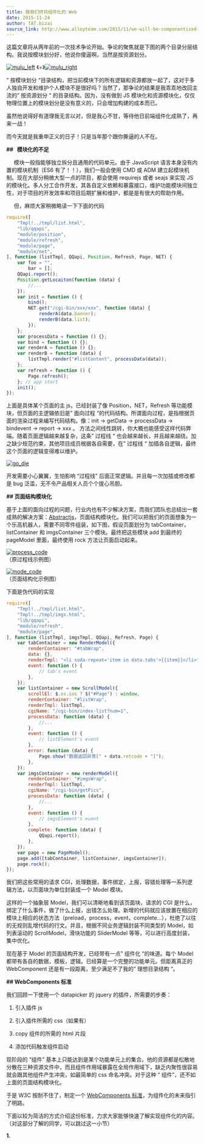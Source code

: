 ```yaml
---
title: 致我们终将组件化的 Web
date: 2015-11-24
author: TAT.bizai
source_link: http://www.alloyteam.com/2015/11/we-will-be-componentized-web-long-text/
---
```


<!-- {% raw %} - for jekyll -->

这篇文章将从两年前的一次技术争论开始。争论的聚焦就是下图的两个目录分层结构。我说按模块划分好，他说你傻逼啊，当然是按资源划分。

[![mulu_left](http://www.alloyteam.com/wp-content/uploads/2015/11/mulu_left.png)](http://www.alloyteam.com/wp-content/uploads/2015/11/mulu_left.png) 《=》[![mulu_right](http://www.alloyteam.com/wp-content/uploads/2015/11/mulu_right.png)](http://www.alloyteam.com/wp-content/uploads/2015/11/mulu_right.png)

” 按模块划分 “目录结构，把当前模块下的所有逻辑和资源都放一起了，这对于多人独自开发和维护个人模块不是很好吗？当然了，那争论的结果是我乖乖地改回主流的” 按资源划分 “ 的目录结构。因为，没有做到 JS 模块化和资源模块化，仅仅物理位置上的模块划分是没有意义的，只会增加构建的成本而已。

虽然他说得好有道理我无言以对，但是我心不甘，等待他日前端组件化成熟了，再来一战！

而今天就是我重申正义的日子！只是当年那个跟你撕逼的人不在。

**##   模块化的不足**

     模块一般指能够独立拆分且通用的代码单元。由于 JavaScript 语言本身没有内置的模块机制（ES6 有了！！），我们一般会使用 CMD 或 ADM 建立起模块机制。现在大部分稍微大型一点的项目，都会使用 requirejs 或者 seajs 来实现 JS 的模块化。多人分工合作开发，其各自定义依赖和暴露接口，维护功能模块间独立性，对于项目的开发效率和项目后期扩展和维护，都是是有很大的帮助作用。

     但，麻烦大家稍微略读一下下面的代码

```javascript
require([
    "Tmpl!../tmpl/list.html",
    "lib/qqapi",
    "module/position",
    "module/refresh",
    "module/page",
    "module/net",
], function (listTmpl, QQapi, Position, Refresh, Page, NET) {
    var foo = "",
        bar = [];
    QQapi.report();
    Position.getLocaiton(function (data) {
        //...
    });
    var init = function () {
        bind();
        NET.get("/cgi-bin/xxx/xxx", function (data) {
            renderA(data.banner);
            renderB(data.list);
        });
    };
    var processData = function () {};
    var bind = function () {};
    var renderA = function () {};
    var renderB = function (data) {
        listTmpl.render("#listContent", processData(data));
    };
    var refresh = function () {
        Page.refresh();
    }; // app start
    init();
});
```

上面是具体某个页面的主 js，已经封装了像 Position，NET，Refresh 等功能模块，但页面的主逻辑依旧是” 面向过程 “的代码结构。所谓面向过程，是指根据页面的渲染过程来编写代码结构。像：init -> getData -> processData -> bindevent -> report -> xxx 。 方法之间线性跳转，你大概也能感受这样代码弊端。随着页面逻辑越来越复杂，这条” 过程线 “ 也会越来越长，并且越来越绕。加之缺少规范约束，其他项目成员根据各自需要，在” 过程线 “ 加插各自逻辑，最终这个页面的逻辑变得难以维护。

[![go_die](http://www.alloyteam.com/wp-content/uploads/2015/11/go_die.png)](http://www.alloyteam.com/wp-content/uploads/2015/11/go_die.png)

开发需要小心翼翼，生怕影响 “过程线” 后面正常逻辑。并且每一次加插或修改都是 bug 泛滥，无不令产品相关人员个个提心吊胆。

**## 页面结构模块化**

基于上面的面向过程的问题，行业内也有不少解决方案，而我们团队也总结出一套成熟的解决方案：[Abstractjs](http://www.dorsywang.com/Abstract.js/#doc)，页面结构模块化。我们可以把我们的页面想象为一个乐高机器人，需要不同零件组装，如下图，假设页面划分为 tabContainer，listContainer 和 imgsContainer 三个模块。最终把这些模块 add 到最终的 pageModel 里面，最终使用 rock 方法让页面启动起来。

[![process_code](http://www.alloyteam.com/wp-content/uploads/2015/11/process_code.png)](http://www.alloyteam.com/wp-content/uploads/2015/11/process_code.png)  
（原过程线示例图）

[![mode_code](http://www.alloyteam.com/wp-content/uploads/2015/11/mode_code.png)](http://www.alloyteam.com/wp-content/uploads/2015/11/mode_code.png)  
（页面结构化示例图）

下面是伪代码的实现

```javascript
require([
    "Tmpl!../tmpl/list.html",
    "Tmpl!../tmpl/imgs.html",
    "lib/qqapi",
    "module/refresh",
    "module/page",
], function (listTmpl, imgsTmpl, QQapi, Refresh, Page) {
    var tabContainer = new RenderModel({
        renderContainer: "#tabWrap",
        data: {},
        renderTmpl: "<li soda-repeat='item in data.tabs'>{{item}}</li>",
        event: function () {
            // tab's event
        },
    });
    var listContainer = new ScrollModel({
        scrollEl: $.os.ios ? $("#Page") : window,
        renderContainer: "#listWrap",
        renderTmpl: listTmpl,
        cgiName: "/cgi-bin/index-list?num=1",
        processData: function (data) {
            //...
        },
        event: function () {
            // listElement's event
        },
        error: function (data) {
            Page.show("数据返回异常[" + data.retcode + "]");
        },
    });
    var imgsContainer = new renderModel({
        renderContainer: "#imgsWrap",
        renderTmpl: listTmpl,
        cgiName: "/cgi-bin/getPics",
        processData: function (data) {
            //...
        },
        event: function () {
            // imgsElement's event
        },
        complete: function (data) {
            QQapi.report();
        },
    });
    var page = new PageModel();
    page.add([tabContainer, listContainer, imgsContainer]);
    page.rock();
});
```

我们把这些常用的请求 CGI，处理数据，事件绑定，上报，容错处理等一系列逻辑方法，以页面块为单位封装成一个 Model 模块。

这样的一个抽象层 Model，我们可以清晰地看到该页面块，请求的 CGI 是什么，绑定了什么事件，做了什么上报，出错怎么处理。新增的代码就应该放置在相应的模块上相应的状态方法（preload，process，event，complete...），杜绝了以往的无规则乱增代码的行文。并且，根据不同业务逻辑封装不同类型的 Model，如列表滚动的 ScrollModel，滑块功能的 SliderModel 等等，可以进行高度封装，集中优化。

现在基于 Model 的页面结构开发，已经带有一点” 组件化 “的味道。每个 Model 都带有各自的数据，模板，逻辑。已经算是一个完整的功能单元。但距离真正的 WebComponent 还是有一段距离，至少满足不了我的” 理想目录结构 “。

**## WebComponents 标准**

我们回顾一下使用一个 datapicker 的 jquery 的插件，所需要的步奏：

1. 引入插件 js

2. 引入插件所需的 css（如果有）

3. copy 组件的所需的 html 片段

4. 添加代码触发组件启动

现阶段的 “组件” 基本上只能达到是某个功能单元上的集合。他的资源都是松散地分散在三种资源文件中，而且组件作用域暴露在全局作用域下，缺乏内聚性很容易就会跟其他组件产生冲突，如最简单的 css 命名冲突。对于这种 “ 组件”，还不如上面的页面结构模块化。

于是 W3C 按耐不住了，制定一个 [WebComponents 标准](http://w3c.github.io/webcomponents/explainer/)，为组件化的未来指引了明路。

下面以较为简洁的方式介绍这份标准，力求大家能够快速了解实现组件化的内容。（对这部分了解的同学，可以跳过这一小节）

**1. <template> 模板能力**

模板这东西大家最熟悉不过了，前些年见的较多的模板性能大战 artTemplate，juicer，tmpl，underscoretemplate 等等。而现在又有 [mustachejs](https://github.com/janl/mustache.js/) 无逻辑模板引擎等新入选手。可是大家有没有想过，这么基础的能力，原生 HTML5 是不支持的（T_T）。

而今天 WebComponent 将要提供原生的模板能力

```html
<template id="datapcikerTmpl">
    <div>我是原生的模板</div>
</template>;
```

template 标签内定义了 datapcikerTmpl 的模板，需要使用的时候就要 `innerHTML= document.querySelector('#datapcikerTmpl').content`；可以看出这个原生的模板够原始，模板占位符等功能都没有，对于动态数据渲染模板只能自力更新。

**2. ShadowDom 封装组件独立的内部结构**

ShadowDom 可以理解为一份有独立作用域的 html 片段。这些 html 片段的 CSS 环境和主文档隔离的，各自保持内部的独立性。也正是 ShadowDom 的独立特性，使得组件化成为了可能。

```javascript
var wrap = document.querySelector("#wrap");
var shadow = wrap.createShadowRoot();
shadow.innerHTML = "<p>you can not see me </p>";
```

在具体 dom 节点上使用 createShadowRoot 方法即可生成其 ShadowDom。就像在整份 Html 的屋子里面，新建了一个 shadow 的房间。房间外的人都不知道房间内有什么，保持 shadowDom 的独立性。

**3. 自定义原生标签**

初次接触 [Angularjs](https://angularjs.org/) 的 directive 指令功能，设定好组件的逻辑后，一个<Datepicker /> 就能引入整个组件。如此狂炫酷炸碉堡天的功能，实在令人拍手称快，跃地三尺。

```javascript
var tmpl = document.querySelector("#datapickerTmpl");
var datapickerProto = Object.create(HTMLElement.prototype);
// 设置把我们模板内容我们的shadowDom
datapickerProto.createdCallback = function () {
    var root = this.createShadowRoot();
    root.appendChild(document.importNode(tmpl.content, true));
};
var datapicker = docuemnt.registerElement("datapicker", {
    prototype: datapickerProto,
});
```

Object.create 方式继承 HTMLElement.prototype，得到一个新的 prototype。当解析器发现我们在文档中标记它将检查是否一个名为 createdCallback 的方法。如果找到这个方法它将立即运行它，所以我们把克隆模板的内容来创建的 ShadowDom。

最后，registerElement 的方法传递我们的 prototype 来注册自定义标签。

上面的代码开始略显复杂了，把前面两个能力 “模板”“shadowDom” 结合，形成组件的内部逻辑。最后通过 registerElement 的方式注册组件。之后可以愉快地<datapicker></datapicker> 的使用。

**4. imports 解决组件间的依赖**

```html
<link rel="import" href="datapciker.html">
```

这个类 php 最常用的 html 导入功能，HTML 原生也能支持了。

WebComponents 标准内容大概到这里，是的，我这里没有什么 Demo，也没有实践经验分享。由于 webComponents 新特性，基本上除了高版本的 Chrome 支持外，其他浏览器的支持度甚少。虽然有 polymer 帮忙推动 webcompoents 的库存在，但是 polymer 自身的要求版本也是非常高（IE10+）。所以今天的主角并不是他。

我们简单来回顾一下 WebCompoents 的四部分功能：

1 .<template> 定义组件的 HTML 模板能力

2. Shadow Dom 封装组件的内部结构，并且保持其独立性

3. Custom Element 对外提供组件的标签，实现自定义标签

4. import 解决组件结合和依赖加载

**## 组件化实践方案**

官方的标准看完了，我们思考一下。一份真正成熟可靠的组件化方案，需要具备的能力。

“资源高内聚”—— 组件资源内部高内聚，组件资源由自身加载控制

“作用域独立”—— 内部结构密封，不与全局或其他组件产生影响 

“自定义标签”—— 定义组件的使用方式

“可相互组合”—— 组件正在强大的地方，组件间组装整合

“接口规范化”—— 组件接口有统一规范，或者是生命周期的管理

个人认为，模板能力是基础能力，跟是否组件化没有强联系，所以没有提出一个大点。

既然是实践，现阶段 WebComponent 的支持度还不成熟，不能作为方案的手段。而另外一套以高性能虚拟 Dom 为切入点的组件框架 React，在 facebook 的造势下，社区得到了大力发展。另外一名主角 Webpack，负责解决组件资源内聚，同时跟 React 极度切合形成互补。

所以**[【Webpack】](http://webpack.github.io/)+[【React】](https://facebook.github.io/react/)**将会是这套方案的核心技术。

不知道你现在是 “又是 react+webpack” 感到失望[![f1086af848f17c8c033f4847c16c339c](http://www.alloyteam.com/wp-content/uploads/2015/11/f1086af848f17c8c033f4847c16c339c.jpg)](http://www.alloyteam.com/wp-content/uploads/2015/11/f1086af848f17c8c033f4847c16c339c.jpg)，还是 “太好了是 react+webpack” 不用再学一次新框架的高兴[![dd57e48b489e172cb8bd1a7eb08311c1](http://www.alloyteam.com/wp-content/uploads/2015/11/dd57e48b489e172cb8bd1a7eb08311c1.jpg)](http://www.alloyteam.com/wp-content/uploads/2015/11/dd57e48b489e172cb8bd1a7eb08311c1.jpg)。无论如何下面的内容不会让你失望的。

**### 一，组件生命周期**

[![comp](http://www.alloyteam.com/wp-content/uploads/2015/11/comp.png)](http://www.alloyteam.com/wp-content/uploads/2015/11/comp.png)

React 天生就是强制性组件化的，所以可以从根本性上解决面向过程代码所带来的麻烦。React 组件自身有生命周期方法，能够满足 “接口规范化” 能力点。并且跟 “ 页面结构模块化” 的所封装抽离的几个方法能一一对应。另外 react 的 jsx 自带模板功能，把 html 页面片直接写在 render 方法内，组件内聚性更加紧密。

由于 React 编写的 JSX 是会先生成虚拟 Dom 的，需要时机才真正插入到 Dom 树。使用 React 必须要清楚组件的生命周期，其生命周期三个状态：

`Mount`： 插入 Dom

`Update`： 更新 Dom

`Unmount`： 拔出 Dom

mount 这单词翻译增加，嵌入等。我倒是建议 “插入” 更好理解。插入！拔出！插入！拔出！默念三次，懂了没？别少看黄段子的力量，

[![smile](http://www.alloyteam.com/wp-content/uploads/2015/11/smile1.gif)](http://www.alloyteam.com/wp-content/uploads/2015/11/smile1.gif)

组件状态就是： 插入 -> 更新 -> 拔出。 

然后每个组件状态会有两种处理函数，一前一后，will 函数和 did 函数。

`componentWillMount()`   准备插入前

`componentDidlMount()`   插入后

`componentWillUpdate()` 准备更新前

`componentDidUpdate()`   更新后

`componentWillUnmount()` 准备拔出前

因为拔出后基本都是贤者形态（我说的是组件），所以没有 DidUnmount 这个方法。

另外 React 另外一个核心：数据模型 props 和 state，对应着也有自个状态方法

`getInitialState()`     获取初始化 state。

`getDefaultProps()` 获取默认 props。对于那些没有父组件传递的 props，通过该方法设置默认的 props

`componentWillReceiveProps()`   已插入的组件收到新的 props 时调用

还有一个特殊状态的处理函数，用于优化处理

`shouldComponentUpdate()`：判断组件是否需要 update 调用

加上最重要的 render 方法，React 自身带的方法刚刚好 10 个。对于初学者来说是比较难以消化。但其实 `getInitialState`，`componentDidMount`，`render` 三个状态方法都能完成大部分组件，不必望而却步。

回到组件化的主题。

一个页面结构模块化的组件，能独立封装整个组件的过程线

[![func_line](http://www.alloyteam.com/wp-content/uploads/2015/11/func_line.png)](http://www.alloyteam.com/wp-content/uploads/2015/11/func_line.png)

我们换算成 React 生命周期方法：

[![line_comp](http://www.alloyteam.com/wp-content/uploads/2015/11/line_comp.jpg)](http://www.alloyteam.com/wp-content/uploads/2015/11/line_comp.jpg)

组件的状态方法流中，有两点需要特殊说明：

**1，二次渲染：**

由于 React 的虚拟 Dom 特性，组件的 render 函数不需自己触发，根据 props 和 state 的改变自个通过差异算法，得出最优的渲染。

请求 CGI 一般都是异步，所以必定带来二次渲染。只是空数据渲染的时候，有可能会被 React 优化掉。当数据回来，通过 setState，触发二次 render

**2，componentWiillMount 与 componentDidMount 的差别**

和大多数 React 的教程文章不一样，ajax 请求我建议在 WillMount 的方法内执行，而不是组件初始化成功之后的 DidMount。这样能在 “空数据渲染” 阶段之前请求数据，尽早地减少二次渲染的时间。

`willMount` 只会执行一次，非常适合做 init 的事情。

`didMount` 也只会执行一次，并且这时候真实的 Dom 已经形成，非常适合事件绑定和 complete 类的逻辑。

**### 二，JSX 很丑，但是组件内聚的关键！**

WebComponents 的标准之一，需要模板能力。本是以为是我们熟悉的模板能力，但 React 中的 JSX 这样的怪胎还是令人议论纷纷。React 还没有火起来的时候，大家就已经在微博上狠狠地吐槽了 “JSX 写的代码这 TM 的丑”。这其实只是 Demo 阶段 JSX，等到实战的大型项目中的 JSX，包含多状态多数据多事件的时候，你会发现.............JSX 写的代码还是很丑。

[![jsx_bad](http://www.alloyteam.com/wp-content/uploads/2015/11/jsx_bad.png)](http://www.alloyteam.com/wp-content/uploads/2015/11/jsx_bad.png)  
（即使用 sublime-babel 等插件高亮，逻辑和渲染耦合一起，阅读性还是略差）

为什么我们会觉得丑？因为我们早已经对 “视图 - 样式 - 逻辑” 分离的做法潜移默化。

基于维护性和可读性，甚至性能，我们都不建议直接在 Dom 上面绑定事件或者直接写 style 属性。我们会在 JS 写事件代理，在 CSS 上写上 classname，html 上的就是清晰的 Dom 结构。我们很好地维护着 MVC 的设计模式，一切安好。直到 JSX 把他们都糅合在一起，所守护的技术栈受到侵略，难免有所抵制。

但是从组件化的目的来看，这种高内聚的做法未尝不可。

下面的代码，之前的 “逻辑视图分离” 模式，我们需要去找相应的 js 文件，相应的 event 函数体内，找到 td-info 的 class 所绑定的事件。

对比起 JSX 的高度内聚，所有事件逻辑就是在本身 jsx 文件内，绑定的就是自身的 showInfo 方法。组件化的特性能立马体现出来。

```javascript
<p className="td-info" onClick={this.showInfo}>
    {obj.info}
</p>;
```

（注意：虽然写法上我们好像是 HTML 的内联事件处理器，但是在 React 底层并没有实际赋值类似 onClick 属性，内层还是使用类似事件代理的方式，高效地维护着事件处理器）

再来看一段 style 的 jsx。其实 jsx 没有对样式有硬性规定，我们完全可遵循之前的定义 class 的逻辑。任何一段样式都应该用 class 来定义。在 jsx 你也完全可以这样做。但是出于组件的独立性，我建议一些只有 “一次性” 的样式直接使用 style 赋值更好。减少冗余的 class。

```javascript
<div className="list" style={{ background: "#ddd" }}>
       {list_html}
</div>;
```

或许 JSX 内部有负责繁琐的逻辑样式，可 JSX 的自定义标签能力，组件的黑盒性立马能体验出来，是不是瞬间美好了很多。

```c
render: function(){
    return (
      <div>
         <Menus bannerNums={this.state.list.length}></Menus>
         <TableList data={this.state.list}></TableList>
      </div>
   );
}
```

虽然 JSX 本质上是为了虚拟 Dom 而准备的，但这种逻辑和视图高度合一对于组件化未尝不是一件好事。

学习完 React 这个组件化框架后，看看组件化能力点的完成情况

“资源高内聚”——（33%） html 与 js 内聚

“作用域独立”——（50%） js 的作用域独立

“自定义标签”——（100%）jsx

“可相互组合”——（50%）  可组合，但缺乏有效的加载方式

“接口规范化”——（100%）组件生命周期方法

**### Webpack 资源组件化**

对于组件化的资源独立性，一般的模块加载工具和构建流程视乎变得吃力。组件化的构建工程化，不再是之前我们常见的，css 合二，js 合三，而是体验在组件间的依赖于加载关系。webpack 正好符合需求点，一方面填补组件化能力点，另一方帮助我们完善组件化的整体构建环境。

首先要申明一点是，webpack 是一个模块加载打包工具，用于管理你的模块资源依赖打包问题。这跟我们熟悉的 requirejs 模块加载工具，和 grunt/gulp 构建工具的概念，多多少少有些出入又有些雷同。

[![webpack](http://www.alloyteam.com/wp-content/uploads/2015/11/webpack.jpg)](http://www.alloyteam.com/wp-content/uploads/2015/11/webpack.jpg)

首先 webpak 对于 CommonJS 与 AMD 同时支持，满足我们模块 / 组件的加载方式。

```javascript
require("module");
require("../file.js");
exports.doStuff = function () {};
module.exports = someValue;
```

```javascript
define("mymodule", ["dep1", "dep2"], function (d1, d2) {
    return someExportedValue;
});
```

当然最强大的，最突出的，当然是模块打包功能。这正是这一功能，补充了组件化资源依赖，以及整体工程化的能力

根据 webpack 的设计理念，所有资源都是 “模块”，webpack 内部实现了一套资源加载机制，可以把想 css，图片等资源等有依赖关系的 “ 模块” 加载。这跟我们使用 requirejs 这种仅仅处理 js 大大不同。而这套加载机制，通过一个个 loader 来实现。

```javascript
// webpack.config.js
module.exports = {
    entry: {
    	entry: './index.jsx',
    },
    output: {
        path: __dirname,
        filename: '[name].min.js'
    }，
    module: {
        loaders: [
            {test: /\.css$/, loader: 'style!css' },
            {test: /\.(jsx|js)?$/, loader: 'jsx?harmony', exclude: /node_modules/},
            {test: /\.(png|jpg|jpeg)$/, loader: 'url-loader?limit=10240'}
        ]
    }
};
```

上面一份简单的 webpack 配置文件，留意 loaders 的配置，数组内一个 object 配置为一种模块资源的加载机制。test 的正则为匹配文件规则，loader 的为匹配到文件将由什么加载器处理，多个处理器之间用`！`分隔，处理顺序从右到左。

如 `style!css`，css 文件通过 css-loader（处理 css）, 再到 style-loader（inline 到 html）的加工处理流。

jsx 文件通过 jsx-loader 编译，‘？’ 开启加载参数，harmony 支持 ES6 的语法。

图片资源通过 url-loader 加载器，配置参数 limit，控制少于 10KB 的图片将会 base64 化。

**#### 资源文件如何被 require？**

```javascript
// 加载组件自身css
require("./slider.css");
// 加载组件依赖的模块
var Clip = require("./clipitem.js");
// 加载图片资源
var spinnerImg = require("./loading.png");
```

在 webpack 的 js 文件中我们除了 require 我们正常的 js 文件，css 和 png 等静态文件也可以被 require 进来。我们通过 webpack 命令，编译之后，看看输出结果如何：

```javascript
webpackJsonp([0], {
/* 0 */
/***/ function(module, exports, __webpack_require__) {
          // 加载组件自身css
          __webpack_require__(1);
          // 加载组件依赖的模块
          var Clip = __webpack_require__(5);
          // 加载图片资源
          var spinnerImg = __webpack_require__(6);
/***/ },
/* 1 */
/***/ function(module, exports, __webpack_require__) {
 
/***/ },
/* 2 */
/***/ function(module, exports, __webpack_require__) {
          exports = module.exports = __webpack_require__(3)();
          exports.push([module.id, ".slider-wrap{\r\n position: relative;\r\n width: 100%;\r\n margin: 50px;\r\n background: #fff;\r\n}\r\n\r\n.slider-wrap li{\r\n text-align: center;\r\n line-height: 20px;\r\n}", ""]);
 
/***/ },
/* 3 */
/***/ function(module, exports) {
 
/***/ },
 
/* 4 */
/***/ function(module, exports, __webpack_require__) {
/***/ },
 
/* 5 */
/***/ function(module, exports) {
          console.log('hello, here is clipitem.js') ;
/***/ },
/* 6 */
/***/ function(module, exports) {
          module.exports = "data:image/png;base64,iVBORw0KGg......"
/***/ }
]);
```

webpack 编译之后，输出文件视乎乱糟糟的，但其实每一个资源都被封装在一个函数体内，并且以编号的形式标记（注释）。这些模块，由 webpack 的\_\_webpack_require\_\_内部方法加载。入口文件为编号 0 的函数 index.js，可以看到\_\_webpack_require\_\_加载其他编号的模块。

css 文件在编号 1，由于使用 css-loader 和 style-loader，编号 1-4 都是处理 css。其中编号 2 我们可以看我们的 css 的 string 体。最终会以内联的方式插入到 html 中。

图片文件在编号 6，可以看出 exports 出 base64 化的图片。

**#### 组件一体输出**

```javascript
// 加载组件自身css
require("./slider.css");
// 加载组件依赖的模块
var React = require("react");
var Clip = require("../ui/clipitem.jsx");
// 加载图片资源
var spinnerImg = require("./loading.png");
var Slider = React.createClass({
    getInitialState: function () {
        // ...
    },
    componentDidMount: function () {
        // ...
    },
    render: function () {
        return (
            <div>
                               <Clip data={this.props.imgs} />
                               <img className="loading" src={spinnerImg} />
                            
            </div>
        );
    },
});
module.exports = Slider;
```

如果说，react 使到 html 和 js 合为一体。

那么加上 webpack，两者结合一起的话。js，css，png (base64)，html 所有 web 资源都能合成一个 JS 文件。这正是这套方案的核心所在：**组件独立一体化**。如果要引用一个组件，仅仅 `require('./slider.js')` 即可完成。

加入 webpack 的模块加载器之后，我们组件的加载问题，内聚问题也都成功地解决掉

“资源高内聚”——（100%）所有资源可以一 js 输出

“可相互组合”——（100%）  可组合可依赖加载

**### CSS 模块化实践**

      很高兴，你能阅读到这里。目前我们的组件完成度非常的高，资源内聚，易于组合，作用域独立互不污染。。。。等等[![eee](http://www.alloyteam.com/wp-content/uploads/2015/11/eee.gif)](http://www.alloyteam.com/wp-content/uploads/2015/11/eee.gif)，视乎 CSS 模块的完成度有欠缺。

      那么目前组件完成度来看，CSS 作用域其实是全局性的，并非组件内部独立。下一步，我们要做得就是如何让我们组件内部的 CSS 作用域独立。

      这时可能有人立马跳出，大喊一句 “德玛西亚！”，哦不，应该是 “ 用 sass 啊傻逼！”。可是**项目组件化之后，组件的内部封装已经很好了，其内部 dom 结构和 css 趋向简单，独立，甚至是破碎的**。LESS 和 SASS 的一体式样式框架的设计，他的嵌套，变量，include，函数等丰富的功能对于整体大型项目的样式管理非常有效。但对于一个功能单一组件内部样式，视乎就变的有点格格不入。“不能为了框架而框架，合适才是最好的”。视乎原生的 css 能力已经满足组件的样式需求，唯独就是上面的 css 作用域问题。

      这里我给出思考的方案： classname 随便写，保持原生的方式。编译阶段，根据组件在项目路径的唯一性，由【组件 classname + 组件唯一路径】打成 md5，生成全局唯一性 classname。正当我要写一个 loader 实现我的想法的时候，发现歪果仁已经早在先走一步了。。。。

      这里具体方案参考我之前博客的译文：<http://www.alloyteam.com/2015/10/8536/>

       之前我们讨论过 JS 的模块。现在通过 Webpack 被加载的 CSS 资源叫做 “CSS 模块”？我觉得还是有问题的。现在 style-loader 插件的实现本质上只是创建 link\[rel=stylesheet] 元素插入到 document 中。这种行为和通常引入 JS 模块非常不同。引入另一个 JS 模块是调用它所提供的接口，但引入一个 CSS 却并不 “调用” CSS。所以引入 CSS 本身对于 JS 程序来说并不存在 “ 模块化” 意义，纯粹只是表达了一种资源依赖 —— 即该组件所要完成的功能还需要某些 asset。

    因此，那位歪果仁还扩展了 “CSS 模块化” 的概念，除了上面的我们需要局部作用域外，还有很多功能，这里不详述。具体参考原文 <http://glenmaddern.com/articles/css-modules>

非常赞的一点，就是 cssmodules 已经被 css-loader 收纳。所以我们不需要依赖额外的 loader，基本的 css-loader 开启参数 modules 即可

```javascript
//webpack.config.js
...  
    module: {
        loaders: [
            {test: /\.css$/, loader: 'style!css?modules&localIdentName=[local]__[name]_[hash:base64:5]' },
        ]  
    }
....
```

modules 参数代表开启 css-modules 功能，loaclIdentName 为设置我们编译后的 css 名字，为了方便 debug，我们把 classname（local）和组件名字（name）输出。当然可以在最后输出的版本为了节省提交，仅仅使用 hash 值即可。另外在 react 中的用法大概如下。

```javascript
var styles = require('./banner.css');
var Banner = new React.createClass({
    ...
    render: function(){
        return (
            <div>
                <div className={styles.classA}></div>
            </div>
        )
    }
});
```

最后这里关于出于对 CSS 一些思考，

关于 css-modules 的其它功能，我并不打算使用。在内部分享【我们竭尽所能地让 CSS 变得复杂】中提及：

 我们项目中大部分的 CSS 都不会像 boostrap 那样需要变量来设置，身为一线开发者的我们大概能够感受到：设计师们改版 UI，绝对不是简单的换个色或改个间距，而是面目全非的全新 UI，这绝对不是一个变量所能解决的” 维护性 “。

 反而项目实战过程中，真正要解决的是：在版本迭代过程中那些淘汰掉的过期 CSS，大量地堆积在项目当中。我们像极了家中的欧巴酱不舍得丢掉没用的东西，因为这可是我们使用 sass 或 less 编写出具有高度的可维护性的，肯定有复用的一天。

 这些堆积的过期 CSS（or sass）之间又有部分依赖，一部分过期没用了，一部分又被新的样式复用了，导致没人敢动那些历史样式。结果现网项目迭代还带着大量两年前没用的样式文件。

组件化之后，css 的格局同样被革新了。可能 [postcss](https://github.com/postcss/postcss) 才是你现在手上最适合的工具，而不在是 sass。

到这里，我们终于把组件化最后一个问题也解决了。

“作用域独立”——（100%）如同 shadowDom 作用域独立

到这里，我们可以开一瓶 82 年的雪碧，好好庆祝一下。不是吗？

[![bdecf63e-febe-4370-b1ae-ec5d9e88fa45](http://www.alloyteam.com/wp-content/uploads/2015/11/bdecf63e-febe-4370-b1ae-ec5d9e88fa45.jpg)](http://www.alloyteam.com/wp-content/uploads/2015/11/bdecf63e-febe-4370-b1ae-ec5d9e88fa45.jpg)

**### 组件化之路还在继续**

webpack 和 react 还有很多新非常重要的特性和功能，介于本文仅仅围绕着组件化的为核心，没有一一阐述。另外，配搭 **gulp/grunt 补充 webpack 构建能力，webpack 的 codeSplitting，react 的组件通信问题，开发与生产环境配置等等，都是整套大型项目方案的所必须的**，限于篇幅问题。可以等等我更新下篇，或大家可以自行查阅。

但是，不得不再安利一下 react-hotloader 神器。热加载的开发模式绝对是下一代前端开发必备。严格说，**如果没有了热加载，我会很果断地放弃这套方案**，即使这套方案再怎么优秀，我都讨厌 react 需要 5~6s 的编译时间。但是 hotloader 可以在我不刷新页面的情况下，动态修改代码，而且不单单是样式，连逻辑也是即时生效。

[![hot-loader-done](http://www.alloyteam.com/wp-content/uploads/2015/11/hot-loader-done.gif)](http://www.alloyteam.com/wp-content/uploads/2015/11/hot-loader-done.gif)

如上在 form 表单内。使用热加载，表单不需要重新填写，修改 submit 的逻辑立刻生效。这样的开发效率真不是提高仅仅一个档次。必须安利一下。

或许你发现，使用组件化方案之后，整个技术栈都被更新了一番。学习成本也不少，并且可以预知到，基于组件化的前端还会很多不足的问题，例如性能优化方案需要重新思考，甚至最基本的组件可复用性不一定高。后面很长一段时间，需要我们不断磨练与优化，探求最优的前端组件化之道。

至少我们可以想象，不再担心自己写的代码跟某个谁谁冲突，不再为找某段逻辑在多个文件和方法间穿梭，不再 copy 一片片逻辑然后改改。我们每次编写都是可重用，可组合，独立且内聚的组件。而每个页面将会由一个个嵌套组合的组件，相互独立却相互作用。

对于这样的前端未来，有所期待，不是很好吗

至此，感谢你的阅读。

<!-- {% endraw %} - for jekyll -->